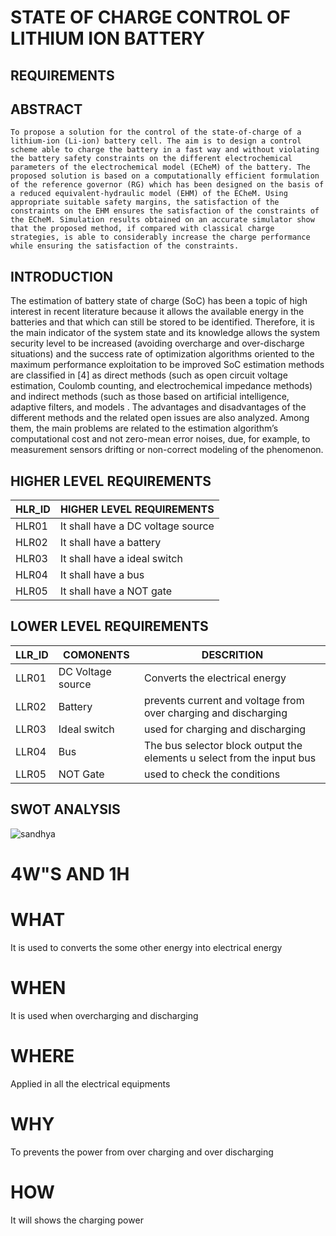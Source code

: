 # STATE OF CHARGE CONTROL OF LITHIUM ION BATTERY
## REQUIREMENTS

## ABSTRACT
    To propose a solution for the control of the state-of-charge of a lithium-ion (Li-ion) battery cell. The aim is to design a control scheme able to charge the battery in a fast way and without violating the battery safety constraints on the different electrochemical parameters of the electrochemical model (ECheM) of the battery. The proposed solution is based on a computationally efficient formulation of the reference governor (RG) which has been designed on the basis of a reduced equivalent-hydraulic model (EHM) of the ECheM. Using appropriate suitable safety margins, the satisfaction of the constraints on the EHM ensures the satisfaction of the constraints of the ECheM. Simulation results obtained on an accurate simulator show that the proposed method, if compared with classical charge strategies, is able to considerably increase the charge performance while ensuring the satisfaction of the constraints. 
## INTRODUCTION
   The estimation of battery state of charge (SoC) has been a topic of high interest in recent literature because it allows the available energy in the batteries and that which can still be stored to be identified. Therefore, it is the main indicator of the system state and its knowledge allows the system security level to be increased (avoiding overcharge and over-discharge situations) and the success rate of optimization algorithms oriented to the maximum performance exploitation to be improved  SoC estimation methods are classified in [4] as direct methods (such as open circuit voltage estimation, Coulomb counting, and electrochemical impedance methods) and indirect methods (such as those based on artificial intelligence, adaptive filters, and models . The advantages and disadvantages of the different methods and the related open issues are also analyzed. Among them, the main problems are related to the estimation algorithm’s computational cost and not zero-mean error noises, due, for example, to measurement sensors drifting or non-correct modeling of the  phenomenon.
   
## HIGHER LEVEL REQUIREMENTS
|HLR_ID|HIGHER LEVEL REQUIREMENTS|
|--|--|
|HLR01| It shall have a DC voltage source|
|HLR02|It shall have a battery|
|HLR03|It shall have a ideal switch|
|HLR04|It shall have a bus|
|HLR05|It shall have a NOT gate|

## LOWER LEVEL REQUIREMENTS
|LLR_ID|COMONENTS|DESCRITION|
|--|--|--|
|LLR01|DC Voltage source|Converts the electrical energy|
|LLR02|Battery|prevents current and voltage from over charging and discharging|
|LLR03|Ideal switch|used for charging and discharging|
|LLR04|Bus|The bus selector block output the elements u select from the input bus|
|LLR05|NOT Gate|used to check the conditions|

## SWOT ANALYSIS

![sandhya](https://user-images.githubusercontent.com/99087988/160098631-656fae52-7c5e-48d0-a5e2-ec5ab1579c7b.png)

# 4W"S AND 1H
# WHAT
  It is used to converts the some other energy into electrical energy
# WHEN
  It is used when overcharging and discharging
# WHERE
  Applied in all the electrical equipments
# WHY
  To prevents the power from over charging and over discharging
# HOW
  It will shows the charging power

  

   
  




